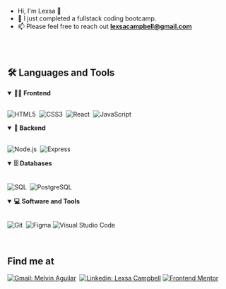 - Hi, I'm Lexsa 👋 
- 🌱 I just completed a fullstack coding bootcamp. 
- 📫 Please feel free to reach out **lexsacampbell@gmail.com**

##

<br>

<h2>🛠️  Languages and Tools</h2>

<!-- <div align="center"> -->
<details open>
<summary><b>🏄‍♂️ Frontend</b></summary>
<br>
  
![HTML5](https://img.shields.io/badge/-HTML5-E34F26?style=for-the-badge&logo=html5&logoColor=white)&nbsp;
![CSS3](https://img.shields.io/badge/-CSS3-1572B6?style=for-the-badge&logo=css3)&nbsp;
![React](https://img.shields.io/badge/-React-black?style=for-the-badge&logo=react)&nbsp;
![JavaScript](https://img.shields.io/badge/-JavaScript-black?style=for-the-badge&logo=javascript)&nbsp;

<details open>
<summary><b>🧰 Backend</b></summary>
<br>

![Node.js](https://img.shields.io/badge/-Node.js-black?style=for-the-badge&logo=Node.js)&nbsp;
![Express](https://img.shields.io/badge/-Express.js-404D59?style=for-the-badge)&nbsp;
</details>

<details open>
<summary><b>🗄️ Databases</b></summary>
<br>

![SQL](https://img.shields.io/badge/-SQL-CC2927?style=for-the-badge&logo=microsoft-sql-server&logoColor=white)&nbsp;
![PostgreSQL](https://img.shields.io/badge/PostgreSQL-316192?style=for-the-badge&logo=postgresql&logoColor=white)&nbsp;
</details>
  
<details open>
<summary><b>💻 Software and Tools</b></summary>
<br>

![Git](https://img.shields.io/badge/-Git-black?style=for-the-badge&logo=git)&nbsp;
![Figma](https://img.shields.io/badge/Figma-F24E1E?style=for-the-badge&logo=figma&logoColor=white)
![Visual Studio Code](https://img.shields.io/badge/-Visual%20Studio%20Code-007ACC?style=for-the-badge&&logo=visual-studio-code&logoColor=white)&nbsp;

<br>

<h2>Find me at</h2>
  
[![Gmail: Melvin Aguilar](https://img.shields.io/badge/-gmail-red?style=for-the-badge&logo=Gmail&logoColor=white&link=mailto:lexsacampbell@gmail.com)](mailto:lexsacampbell@gmail.com)&nbsp;
[![Linkedin: Lexsa Campbell](https://img.shields.io/badge/-linkedin-blue?style=for-the-badge&logo=Linkedin&logoColor=white&link=https://www.linkedin.com/in/lexsa-campbell)](https://www.linkedin.com/in/lexsa-campbell)
[![Frontend Mentor](https://img.shields.io/badge/-Frontend%20Mentor-5F3DC4?style=for-the-badge&logo=FrontendMentor&logoColor=white&link=https://www.frontendmentor.io/profile/MelvinAguilar)](https://www.frontendmentor.io/profile/lexsac)&nbsp;

